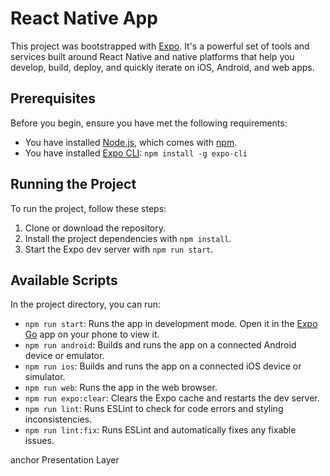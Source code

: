 # React Native App

This project was bootstrapped with [Expo](https://expo.io/). It's a powerful set of tools and services built around React Native and native platforms that help you develop, build, deploy, and quickly iterate on iOS, Android, and web apps.

## Prerequisites

Before you begin, ensure you have met the following requirements:

* You have installed [Node.js](https://nodejs.org/), which comes with [npm](https://www.npmjs.com/).
* You have installed [Expo CLI](https://docs.expo.io/get-started/installation/): `npm install -g expo-cli`

## Running the Project

To run the project, follow these steps:

1. Clone or download the repository.
2. Install the project dependencies with `npm install`.
3. Start the Expo dev server with `npm run start`.

## Available Scripts

In the project directory, you can run:

* `npm run start`: Runs the app in development mode. Open it in the [Expo Go](https://expo.io/client) app on your phone to view it.
* `npm run android`: Builds and runs the app on a connected Android device or emulator.
* `npm run ios`: Builds and runs the app on a connected iOS device or simulator.
* `npm run web`: Runs the app in the web browser.
* `npm run expo:clear`: Clears the Expo cache and restarts the dev server.
* `npm run lint`: Runs ESLint to check for code errors and styling inconsistencies.
* `npm run lint:fix`: Runs ESLint and automatically fixes any fixable issues.

anchor Presentation Layer
